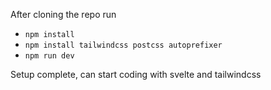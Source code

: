 After cloning the repo run 
* ```npm install```
* ```npm install tailwindcss postcss autoprefixer```
* ```npm run dev```


Setup complete, can start coding with svelte and tailwindcss
